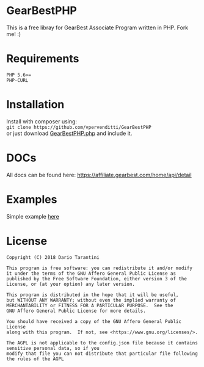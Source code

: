 # GearBestPHP

This is a free libray for GearBest Associate Program written in PHP. Fork me! :)

# Requirements
```
PHP 5.6>=
PHP-CURL
```
# Installation  
Install with composer using:  
`git clone https://github.com/vpervenditti/GearBestPHP`   
or just download [GearBestPHP.php](./src/GearBestPHP.php) and include it.   
# DOCs  

All docs can be found here: https://affiliate.gearbest.com/home/api/detail

# Examples

Simple example [here](./exemples/simple_client.php)


# License
```
Copyright (C) 2018 Dario Tarantini

This program is free software: you can redistribute it and/or modify
it under the terms of the GNU Affero General Public License as
published by the Free Software Foundation, either version 3 of the
License, or (at your option) any later version.

This program is distributed in the hope that it will be useful,
but WITHOUT ANY WARRANTY; without even the implied warranty of
MERCHANTABILITY or FITNESS FOR A PARTICULAR PURPOSE.  See the
GNU Affero General Public License for more details.

You should have received a copy of the GNU Affero General Public License
along with this program.  If not, see <https://www.gnu.org/licenses/>.

The AGPL is not applicable to the config.json file because it contains sensitive personal data, so if you 
modify that file you can not distribute that particular file following the rules of the AGPL
```
